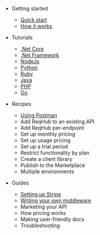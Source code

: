 - Getting started

  - [Quick start](getting-started/quickstart.md)
  - [How it works](getting-started/overview.md)

- Tutorials

  - [.Net Core](tutorials/netcore.md)
  - [.Net Framework](tutorials/netframework.md)
  - [NodeJs](tutorials/nodejs.md)
  - [Python](tutorials/python.md)
  - [Ruby](tutorials/ruby.md)
  - [Java](tutorials/java.md)
  - [PHP](tutorials/php.md)
  - [Go](tutorials/go.md)

- Recipes

  - [Using Postman](recipes/postman.md)
  - Add ReqHub to an existing API
  - Add ReqHub per-endpoint
  - Set up monthly pricing
  - Set up usage pricing
  - Set up a trial period
  - Restrict functionality by plan
  - Create a client library
  - Publish to the Marketplace
  - Multiple environments

- Guides

  - [Setting up Stripe](guides/setting-up-stripe.md)
  - [Writing your own middleware](guides/middleware.md)
  - Marketing your API
  - How pricing works
  - Making user-friendly docs
  - Troubleshooting

